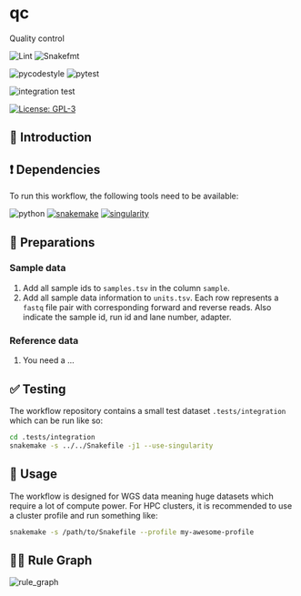 # qc

Quality control

![Lint](https://github.com/hydra-genetics/qc/actions/workflows/lint.yaml/badge.svg?branch=develop)
![Snakefmt](https://github.com/hydra-genetics/qc/actions/workflows/snakefmt.yaml/badge.svg?branch=develop)

![pycodestyle](https://github.com/hydra-genetics/qc/actions/workflows/pycodestyl.yaml/badge.svg?branch=develop)
![pytest](https://github.com/hydra-genetics/qc/actions/workflows/pytest.yaml/badge.svg?branch=develop)

![integration test](https://github.com/hydra-genetics/qc/actions/workflows/integration1.yaml/badge.svg?branch=develop)

[![License: GPL-3](https://img.shields.io/badge/License-GPL3-yellow.svg)](https://opensource.org/licenses/gpl-3.0.html)

## :speech_balloon: Introduction

## :heavy_exclamation_mark: Dependencies

To run this workflow, the following tools need to be available:

![python](https://img.shields.io/badge/python-3.8-blue)
[![snakemake](https://img.shields.io/badge/snakemake-6.8.0-blue)](https://snakemake.readthedocs.io/en/stable/)
[![singularity](https://img.shields.io/badge/singularity-3.7-blue)](https://sylabs.io/docs/)

## :school_satchel: Preparations

### Sample data

1. Add all sample ids to `samples.tsv` in the column `sample`.
2. Add all sample data information to `units.tsv`. Each row represents a `fastq` file pair with
corresponding forward and reverse reads. Also indicate the sample id, run id and lane number, adapter.

### Reference data

1. You need a ...

## :white_check_mark: Testing

The workflow repository contains a small test dataset `.tests/integration` which can be run like so:

```bash
cd .tests/integration
snakemake -s ../../Snakefile -j1 --use-singularity
```

## :rocket: Usage

The workflow is designed for WGS data meaning huge datasets which require a lot of compute power. For
HPC clusters, it is recommended to use a cluster profile and run something like:

```bash
snakemake -s /path/to/Snakefile --profile my-awesome-profile
```

## :judge: Rule Graph

![rule_graph](https://raw.githubusercontent.com/path.../rulegraph.svg)
